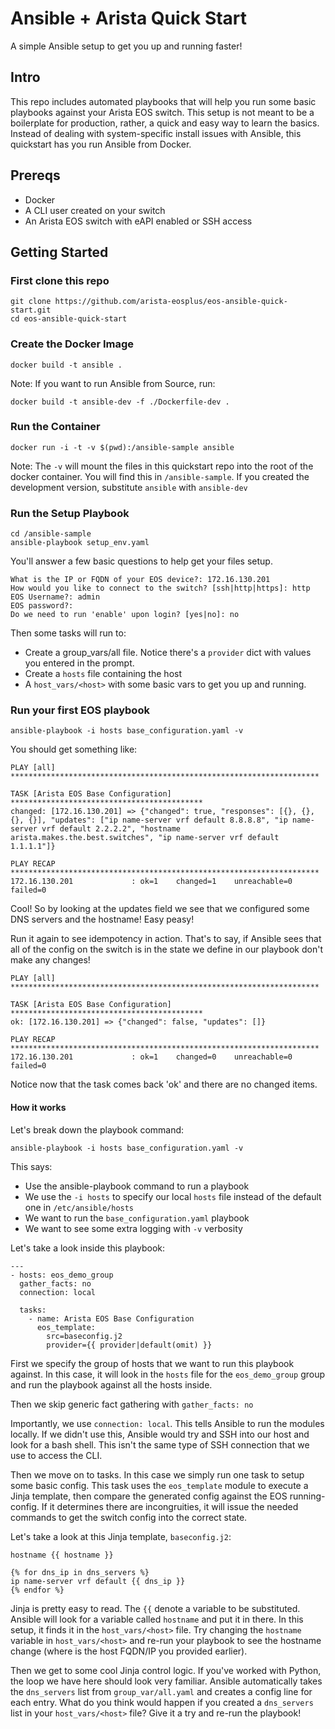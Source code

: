 # Ansible + Arista Quick Start
A simple Ansible setup to get you up and running faster!

## Intro
This repo includes automated playbooks that will help you run some basic playbooks against your Arista EOS switch. This setup is not meant to be a boilerplate for production, rather, a quick and easy way to learn the basics. Instead of dealing with system-specific install
issues with Ansible, this quickstart has you run Ansible from Docker.

## Prereqs
* Docker
* A CLI user created on your switch
* An Arista EOS switch with eAPI enabled or SSH access


## Getting Started

### First clone this repo

```
git clone https://github.com/arista-eosplus/eos-ansible-quick-start.git
cd eos-ansible-quick-start
```

### Create the Docker Image
```
docker build -t ansible .
```
Note: If you want to run Ansible from Source, run:
```
docker build -t ansible-dev -f ./Dockerfile-dev .
```

### Run the Container
```
docker run -i -t -v $(pwd):/ansible-sample ansible
```

Note: The ``-v`` will mount the files in this quickstart repo into the root
of the docker container. You will find this in ``/ansible-sample``. If you
created the development version, substitute ``ansible`` with ``ansible-dev``


### Run the Setup Playbook

```
cd /ansible-sample
ansible-playbook setup_env.yaml
```

You'll answer a few basic questions to help get your files setup.

```
What is the IP or FQDN of your EOS device?: 172.16.130.201
How would you like to connect to the switch? [ssh|http|https]: http
EOS Username?: admin
EOS password?:
Do we need to run 'enable' upon login? [yes|no]: no
```

Then some tasks will run to:

* Create a group_vars/all file. Notice there's a ``provider`` dict with values you entered in the prompt.
* Create a ``hosts`` file containing the host
* A ``host_vars/<host>`` with some basic vars to get you up and running.

### Run your first EOS playbook

``ansible-playbook -i hosts base_configuration.yaml -v``

You should get something like:

```
PLAY [all] *********************************************************************

TASK [Arista EOS Base Configuration] *******************************************
changed: [172.16.130.201] => {"changed": true, "responses": [{}, {}, {}, {}], "updates": ["ip name-server vrf default 8.8.8.8", "ip name-server vrf default 2.2.2.2", "hostname arista.makes.the.best.switches", "ip name-server vrf default 1.1.1.1"]}

PLAY RECAP *********************************************************************
172.16.130.201             : ok=1    changed=1    unreachable=0    failed=0
```

Cool! So by looking at the updates field we see that we configured some DNS
servers and the hostname! Easy peasy!

Run it again to see idempotency in action. That's to say, if Ansible sees that
all of the config on the switch is in the state we define in our playbook don't
make any changes!

```
PLAY [all] *********************************************************************

TASK [Arista EOS Base Configuration] *******************************************
ok: [172.16.130.201] => {"changed": false, "updates": []}

PLAY RECAP *********************************************************************
172.16.130.201             : ok=1    changed=0    unreachable=0    failed=0   
```

Notice now that the task comes back 'ok' and there are no changed items.

#### How it works

Let's break down the playbook command:

``ansible-playbook -i hosts base_configuration.yaml -v``

This says:

* Use the ansible-playbook command to run a playbook
* We use the ``-i hosts`` to specify our local ``hosts`` file instead of the default one in ``/etc/ansible/hosts``
* We want to run the ``base_configuration.yaml`` playbook
* We want to see some extra logging with ``-v`` verbosity

Let's take a look inside this playbook:

```
---
- hosts: eos_demo_group
  gather_facts: no
  connection: local

  tasks:
    - name: Arista EOS Base Configuration
      eos_template:
        src=baseconfig.j2
        provider={{ provider|default(omit) }}
```

First we specify the group of hosts that we want to run this playbook against.
In this case, it will look in the ``hosts`` file for the ``eos_demo_group``
group and run the playbook against all the hosts inside.

Then we skip generic fact gathering with ``gather_facts: no``

Importantly, we use ``connection: local``. This tells Ansible to run the modules
locally. If we didn't use this, Ansible would try and SSH into our host and look
for a bash shell. This isn't the same type of SSH connection that
we use to access the CLI.

Then we move on to tasks. In this case we simply run one task to setup some
basic config. This task uses the ``eos_template`` module to execute a Jinja
template, then compare the generated config against the EOS running-config.
If it determines there are incongruities, it will issue the needed commands to
get the switch config into the
correct state.

Let's take a look at this Jinja template, ``baseconfig.j2``:

```
hostname {{ hostname }}

{% for dns_ip in dns_servers %}
ip name-server vrf default {{ dns_ip }}
{% endfor %}
```

Jinja is pretty easy to read. The ``{{`` denote a variable to be substituted.
Ansible will look for a variable called ``hostname`` and put it in there. In
this setup, it finds it in the ``host_vars/<host>`` file. Try changing the
``hostname`` variable in ``host_vars/<host>`` and re-run your playbook to see the
hostname change (where <host> is the host FQDN/IP you provided earlier).

Then we get to some cool Jinja control logic. If you've worked with Python,
the loop we have here should look very familiar. Ansible automatically takes
the ``dns_servers`` list from ``group_var/all.yaml`` and creates a config line
for each entry.  What do you think would happen if you created a ``dns_servers``
list in your ``host_vars/<host>`` file? Give it a try and re-run the playbook!
